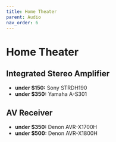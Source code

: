 ```yaml
---
title: Home Theater
parent: Audio
nav_order: 6
---
```

# Home Theater

## Integrated Stereo Amplifier

- **under $150:** Sony STRDH190
- **under $350:** Yamaha A-S301

## AV Receiver

- **under $350:** Denon AVR-X1700H
- **under $500:** Denon AVR-X1800H
